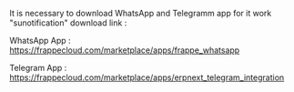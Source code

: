 
It is necessary to download WhatsApp and Telegramm app for it work "sunotification" download link :

WhatsApp App : https://frappecloud.com/marketplace/apps/frappe_whatsapp

Telegram App : https://frappecloud.com/marketplace/apps/erpnext_telegram_integration



